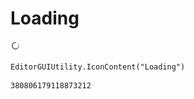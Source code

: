 # Loading
![](/img/Loading.png)

``` CSharp
EditorGUIUtility.IconContent("Loading")
```
```
380806179118873212
```
